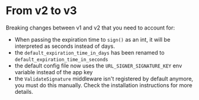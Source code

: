 # From v2 to v3

Breaking changes between v1 and v2 that you need to account for:
- When passing the expiration time to `sign()` as an int, it will be interpreted as seconds instead of days.
- the `default_expiration_time_in_days` has been renamed to `default_expiration_time_in_seconds`
- the default config file now uses the `URL_SIGNER_SIGNATURE_KEY` env variable instead of the app key
- the `ValidateSignature` middleware isn't registered by default anymore, you must do this manually. Check the installation instructions for more details.
